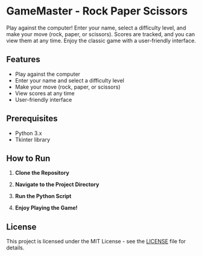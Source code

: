 # GameMaster - Rock Paper Scissors 

Play against the computer! Enter your name, select a difficulty level, and make your move (rock, paper, or scissors). Scores are tracked, and you can view them at any time. Enjoy the classic game with a user-friendly interface.

## Features

- Play against the computer
- Enter your name and select a difficulty level
- Make your move (rock, paper, or scissors)
- View scores at any time
- User-friendly interface

## Prerequisites

- Python 3.x
- Tkinter library

## How to Run

1. **Clone the Repository**

2. **Navigate to the Project Directory**

3. **Run the Python Script**

4. **Enjoy Playing the Game!**

## License

This project is licensed under the MIT License - see the [LICENSE](LICENSE) file for details.
